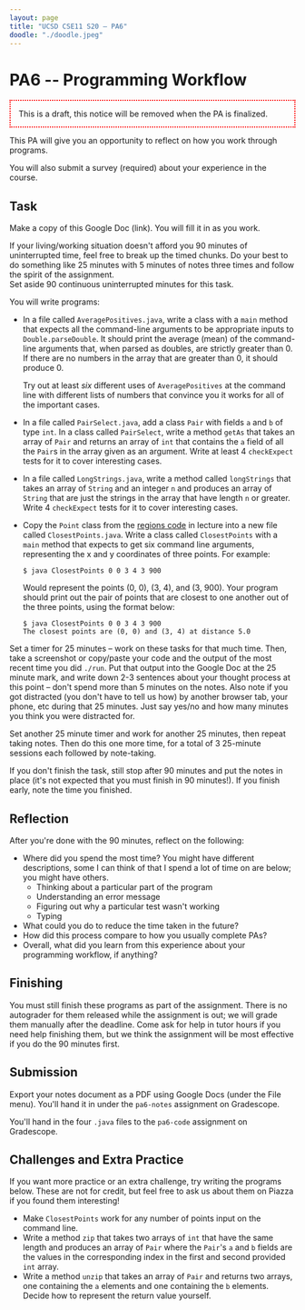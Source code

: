 ```yaml
---
layout: page
title: "UCSD CSE11 S20 – PA6"
doodle: "./doodle.jpeg"
---
```


# PA6 -- Programming Workflow

<p style="border: 2px dotted red; padding: 1em;">
This is a draft, this notice will be removed when the PA is finalized.
</p>


This PA will give you an opportunity to reflect on how you work through
programs.

You will also submit a survey (required) about your experience in the course.

## Task

Make a copy of this Google Doc (link). You will fill it in as you work.

<div class='sidenote'>If your living/working situation doesn't afford you 90
minutes of uninterrupted time, feel free to break up the timed chunks. Do
your best to do something like 25 minutes with 5 minutes of notes three
times and follow the spirit of the assignment.</div>
Set aside 90 continuous uninterrupted minutes for this task.

You will write programs:

- In a file called `AveragePositives.java`, write a class with a `main`
method that expects all the command-line arguments to be appropriate inputs
to `Double.parseDouble`. It should print the average (mean) of the
command-line arguments that, when parsed as doubles, are strictly greater
than 0. If there are no numbers in the array that are greater than 0, it
should produce 0.

  Try out at least _six_ different uses of `AveragePositives` at the command
  line with different lists of numbers that convince you it works for all of
  the important cases.

- In a file called `PairSelect.java`, add a class `Pair` with fields `a` and
`b` of type `int`. In a class called `PairSelect`, write a method `getAs`
that takes an array of `Pair` and returns an array of `int` that contains the
`a` field of all the `Pair`s in the array given as an argument. Write at
least 4 `checkExpect` tests for it to cover interesting cases.

- In a file called `LongStrings.java`, write a method called `longStrings`
that takes an array of `String` and an integer `n` and produces an array of
`String` that are just the strings in the array that have length `n` or
greater. Write 4 `checkExpect` tests for it to cover interesting cases.

- Copy the `Point` class from the [regions
code](https://github.com/ucsd-cse11-s20/08-Abstract-Classes) in lecture into
a new file called `ClosestPoints.java`. Write a class called `ClosestPoints`
with a `main` method that expects to get six command line arguments,
representing the x and y coordinates of three points. For example:

    ```
    $ java ClosestPoints 0 0 3 4 3 900
    ```

    Would represent the points (0, 0), (3, 4), and (3, 900). Your program
    should print out the pair of points that are closest to one another out
    of the three points, using the format below:

    ```
    $ java ClosestPoints 0 0 3 4 3 900
    The closest points are (0, 0) and (3, 4) at distance 5.0
    ```

Set a timer for 25 minutes – work on these tasks for that much time. Then,
take a screenshot or copy/paste your code and the output of the most recent
time you did `./run`. Put that output into the Google Doc at the 25 minute
mark, and write down 2-3 sentences about your thought process at this point –
don't spend more than 5 minutes on the notes. Also note if you got distracted
(you don't have to tell us how) by another browser tab, your phone, etc
during that 25 minutes. Just say yes/no and how many minutes you think you
were distracted for.

Set another 25 minute timer and work for another 25 minutes, then repeat
taking notes. Then do this one more time, for a total of 3 25-minute sessions
each followed by note-taking.

If you don't finish the task, still stop after 90 minutes and put the notes
in place (it's not expected that you must finish in 90 minutes!). If you
finish early, note the time you finished.

## Reflection

After you're done with the 90 minutes, reflect on the following:

- Where did you spend the most time? You might have different descriptions,
some I can think of that I spend a lot of time on are below; you might have
others.
  - Thinking about a particular part of the program
  - Understanding an error message
  - Figuring out why a particular test wasn't working
  - Typing
- What could you do to reduce the time taken in the future?
- How did this process compare to how you usually complete PAs?
- Overall, what did you learn from this experience about your programming
workflow, if anything?

## Finishing

You must still finish these programs as part of the assignment. There is no
autograder for them released while the assignment is out; we will grade them
manually after the deadline. Come ask for help in tutor hours if you need
help finishing them, but we think the assignment will be most effective if
you do the 90 minutes first.

## Submission

Export your notes document as a PDF using Google Docs (under the File menu).
You'll hand it in under the `pa6-notes` assignment on Gradescope.

You'll hand in the four `.java` files to the `pa6-code` assignment on
Gradescope.

## Challenges and Extra Practice

If you want more practice or an extra challenge, try writing the programs
below. These are not for credit, but feel free to ask us about them on
Piazza if you found them interesting!

- Make `ClosestPoints` work for any number of points input on the command
line.
- Write a method `zip` that takes two arrays of `int` that have the same
length and produces an array of `Pair` where the `Pair`'s `a` and `b` fields
are the values in the corresponding index in the first and second provided
`int` array.
- Write a method `unzip` that takes an array of `Pair` and returns two
arrays, one containing the `a` elements and one containing the `b` elements.
Decide how to represent the return value yourself.
